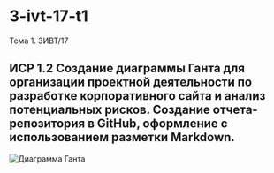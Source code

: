 # 3-ivt-17-t1
Тема 1. 3ИВТ/17

## ИСР 1.2 Создание диаграммы Ганта для организации проектной деятельности по разработке корпоративного сайта и анализ потенциальных рисков. Создание отчета-репозитория в GitHub, оформление с использованием разметки Markdown.

![Диаграмма Ганта](https://sun9-15.userapi.com/c200720/v200720617/3a58e/7GbVXEU0ccg.jpg)
